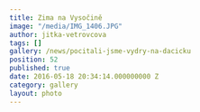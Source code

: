 ```yaml
---
title: Zima na Vysočině
image: "/media/IMG_1406.JPG"
author: jitka-vetrovcova
tags: []
gallery: /news/pocitali-jsme-vydry-na-dacicku
position: 52
published: true
date: 2016-05-18 20:34:14.000000000 Z
category: gallery
layout: photo
---
```

